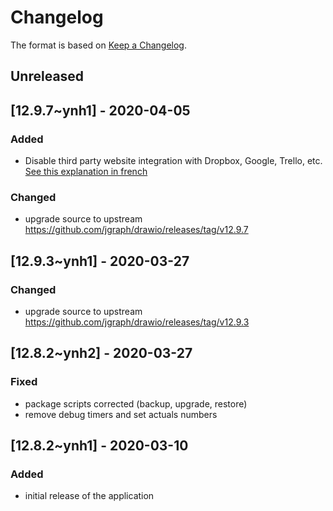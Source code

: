# Changelog

The format is based on [Keep a Changelog](https://keepachangelog.com/en/1.0.0/).

## Unreleased

## [12.9.7~ynh1] - 2020-04-05

### Added
- Disable third party website integration with Dropbox, Google, Trello, etc. [See this explanation in french](https://shelter.moe/@Neil/103928506546498078)

### Changed
- upgrade source to upstream <https://github.com/jgraph/drawio/releases/tag/v12.9.7>

## [12.9.3~ynh1] - 2020-03-27

### Changed
- upgrade source to upstream <https://github.com/jgraph/drawio/releases/tag/v12.9.3>

## [12.8.2~ynh2] - 2020-03-27

### Fixed
- package scripts corrected (backup, upgrade, restore)
- remove debug timers and set actuals numbers

## [12.8.2~ynh1] - 2020-03-10

### Added
- initial release of the application
